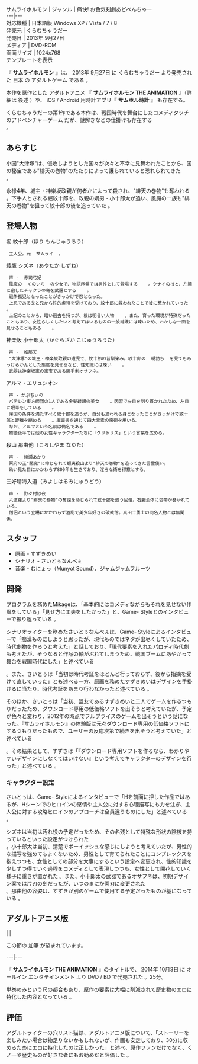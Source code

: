 サムライホルモン  |  ジャンル  |  痛快! お色気剣劇あどべんちゃー     
---|---  
対応機種  |  日本語版  Windows XP  /  Vista  /  7  /  8     
発売元  |  くらむちゃうだー     
発売日  |  2013年  9月27日     
メディア  |  DVD-ROM   
画面サイズ  |  1024x768   
テンプレートを表示  
  
『 **サムライホルモン** 』は、  2013年  9月27日  に  くらむちゃうだー  より発売された  日本  の  アダルトゲーム  である
  。

本作を原作とした  アダルトアニメ  『 **サムライホルモン THE ANIMATION** 』（詳細は  後述  ）や、  iOS  /
Android  用時計アプリ『 **サムホル時計** 』    も存在する。

くらむちゃうだーの第1作である本作は、戦国時代を舞台にしたコメディタッチのアドベンチャーゲーム    だが、謎解きなどの仕掛けも存在する  
。

##  あらすじ  

小国"大津塚"は、侵攻しようとした国々が次々と不幸に見舞われたことから、国の秘宝である"緋天の巻物"のたたりによって護られていると恐れられてきた  
。

永禄4年、城主・神楽坂政親が何者かによって殺され、"緋天の巻物"も奪われる  
。下手人とされる堀紋十郎を、政親の嫡男・小十郎太が追い、風魔の一族も"緋天の巻物"を狙って紋十郎の後を追っていた    。

##  登場人物  

堀 紋十郎（ほり もんじゅうろう）

     主人公。元  サムライ  。 
綾鷹 シズネ（あやたか しずね）

     声 -  赤司弓妃   
     風魔の  くのいち  の少女で、物語序盤では男性として登場する    。クナイの技と、左腕に宿したチャクラの竜を武器とする    。 
     戦争孤児となったことがきっかけで忍となった。 
     上忍である父と兄から性的虐待を受けており、紋十郎に救われたことで彼に惹かれていった    。 
     上記のことから、暗い過去を持つが、根は明るい人物    。また、育った環境が特殊だったこともあり、女性らしくしたいと考えてはいるものの一般常識には疎いため、おかしな一面を見せることもある    。 
神楽坂 小十郎太（かぐらざか こじゅうろうた）

     声 -  椎那天   
     "大津塚"の城主・神楽坂政親の遺児で、紋十郎の昔馴染み。紋十郎の  朝勃ち  を見てもあっけらかんとした態度を見せるなど、性知識には疎い    。 
     武器は神楽坂家の家宝である両手剣オサフネ。 
アルマ・エリュシオン

     声 - かぷちぃの   
     バテレン東方師団の1人である金髪碧眼の美女    。因習で左目を刳り貫かれたため、左目に眼帯をしている    。 
     帰国の条件を満たすべく紋十郎を追うが、自分も追われる身となったことがきっかけで紋十郎と距離を縮める    。魔導書を通じて四大元素の魔術を用いる。 
     なお、アルマという名前は偽名である    。 
     物語後半では他の女性キャラクターたちに「クリトリス」という言葉を広める。 
殺山 那由他（ころしやま なゆた）

     声 -  綾瀬あかり 
     冥府の王"閻魔"に命じられて蝦夷殺山より"緋天の巻物"を追ってきた言霊使い。 
     幼い見た目にかかわらず800年も生きており、淫らな術を得意とする。 
三好晴海入道（みよしはるみにゅうどう）

     声 -  野々村紗夜 
     六波羅より"緋天の巻物"の奪還を命じられて紋十郎を追う尼僧。右腕全体に包帯が巻かれている。 
     僧侶という立場にかかわらず酒乱で美少年好きの破戒僧。真田十勇士の同名人物とは無関係。 

##  スタッフ  

  * 原画 - すずきめい   
  * シナリオ - さいとぅなんべぇ   
  * 音楽 - むにょっ（Munyot Sound）、ジャムジャムフルーツ 

##  開発  

プログラムを務めたMikageは、「基本的にはコメディながらもそれを見せない作風をしている」「見せ方に工夫をしたかった」と、Game-
Styleとのインタビューで振り返っている    。

シナリオライターを務めたさいとぅなんぺぇは、Game-
Styleによるインタビューで「痴漢ものにしようと思ったが、現代ものではネタが出尽くしていたため、時代劇物を作ろうと考えた」と話しており、「現代要素を入れたパロディ時代劇も考えたが、そうなると作品の軸がぶれてしまうため、戦国ブームにあやかって舞台を戦国時代にした」と述べている

。また、さいとぅは「当初は時代考証をほとんど行っておらず、後から指摘を受けて直していった」とも述べる一方、原画を務めたすずきめいはデザインを手掛けるに当たり、時代考証をあまり行わなかったと述べている
  。

そのほか、さいとぅは「当初、盟友であるすずきめいと二人でゲームを作るつもりだったため、ダウンロード専用の低価格ソフトを出そうと考えていたが、予定が色々と変わり、2012年の時点でフルプライスのゲームを出そうという話になった。『サムライホルモン』の体験版は元々ダウンロード専用の低価格ソフトにするつもりだったもので、ユーザーの反応次第で続きを出そうと考えていた」と述べている

。その結果として、すずきは「『ダウンロード専用ソフトを作るなら、わかりやすいデザインにしなくてはいけない』という考えでキャラクターのデザインを行った」と述べている
  。

###  キャラクター設定  

さいとぅは、Game-
Styleによるインタビューで「Hを前面に押した作品ではあるが、Hシーンでのヒロインの感情や主人公に対する心理描写にも力を注ぎ、主人公に対する攻略ヒロインのアプローチは全員違うものにした」と述べている
  。

シズネは当初は汚れ役の予定だったため、その名残として特殊な形状の陰核を持っているといった設定がつけられた  
。小十郎太は当初、清楚でボーイッシュな感じにしようと考えていたが、男性的な描写を強めてもよくないため、男性として育てられたことにコンプレックスを抱えつつも、女性としての部分を大事にするという設定へ変更され、性的知識を少しずつ得ていく過程をコメディとして表現しつつも、女性として開花していく様子に重きが置かれた
  。また、小十郎太の武器であるオサフネは、初期デザイン案では片刃の剣だったが、いつのまにか両刃に変更された  
。那由他の容姿は、すずきが別のゲームで使用する予定だったものが基になっている    。

##  アダルトアニメ版  

|  | 

この節の  加筆  が望まれています。  
  
---|---  
  
『 **サムライホルモン THE ANIMATION** 』のタイトルで、  2014年  10月3日  に  オールイン エンタテインメント  より
DVD  /  BD  で発売された    。25分。

単巻のみという尺の都合もあり、原作の要素は大幅に削減されて歴史物のエロに特化した内容となっている      。

##  評価  

アダルトライターの穴リスト猫は、アダルトアニメ版について、「ストーリーを楽しみたい場合は物足りないかもしれないが、作画も安定しており、30分に収めるためにエロに特化したのは正しかった」と述べ、原作ファンだけでなく、くノ一や歴史ものが好きな者にもお勧めだと評価した
    。

